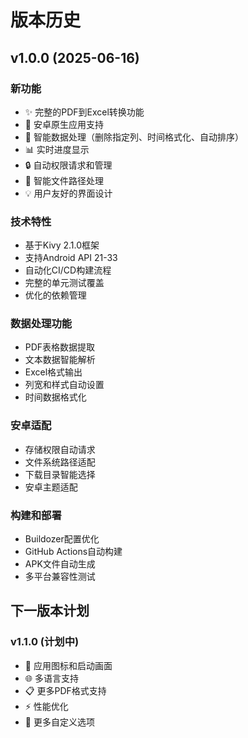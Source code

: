 # 版本历史

## v1.0.0 (2025-06-16)

### 新功能
- ✨ 完整的PDF到Excel转换功能
- 📱 安卓原生应用支持
- 🎯 智能数据处理（删除指定列、时间格式化、自动排序）
- 📊 实时进度显示
- 🔒 自动权限请求和管理
- 📁 智能文件路径处理
- 💡 用户友好的界面设计

### 技术特性
- 基于Kivy 2.1.0框架
- 支持Android API 21-33
- 自动化CI/CD构建流程
- 完整的单元测试覆盖
- 优化的依赖管理

### 数据处理功能
- PDF表格数据提取
- 文本数据智能解析
- Excel格式输出
- 列宽和样式自动设置
- 时间数据格式化

### 安卓适配
- 存储权限自动请求
- 文件系统路径适配
- 下载目录智能选择
- 安卓主题适配

### 构建和部署
- Buildozer配置优化
- GitHub Actions自动构建
- APK文件自动生成
- 多平台兼容性测试

## 下一版本计划

### v1.1.0 (计划中)
- 🎨 应用图标和启动画面
- 🌐 多语言支持
- 📋 更多PDF格式支持
- ⚡ 性能优化
- 🔧 更多自定义选项
